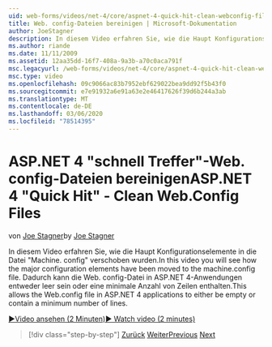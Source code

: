 ```yaml
---
uid: web-forms/videos/net-4/core/aspnet-4-quick-hit-clean-webconfig-files
title: Web. config-Dateien bereinigen | Microsoft-Dokumentation
author: JoeStagner
description: In diesem Video erfahren Sie, wie die Haupt Konfigurationselemente in die Datei "Machine. config" verschoben wurden. Dies ermöglicht die Datei "Web. config" in ASP.NET 4 Appl...
ms.author: riande
ms.date: 11/11/2009
ms.assetid: 12aa35dd-16f7-408a-9a3b-a70c0aca791f
msc.legacyurl: /web-forms/videos/net-4/core/aspnet-4-quick-hit-clean-webconfig-files
msc.type: video
ms.openlocfilehash: 09c9066ac83b7952ebf629022bea9dd92f5b43f0
ms.sourcegitcommit: e7e91932a6e91a63e2e46417626f39d6b244a3ab
ms.translationtype: MT
ms.contentlocale: de-DE
ms.lasthandoff: 03/06/2020
ms.locfileid: "78514395"
---
```

# <a name="aspnet-4-quick-hit---clean-webconfig-files"></a><span data-ttu-id="948c8-104">ASP.NET 4 "schnell Treffer"-Web. config-Dateien bereinigen</span><span class="sxs-lookup"><span data-stu-id="948c8-104">ASP.NET 4 "Quick Hit" - Clean Web.Config Files</span></span>

<span data-ttu-id="948c8-105">von [Joe Stagner](https://github.com/JoeStagner)</span><span class="sxs-lookup"><span data-stu-id="948c8-105">by [Joe Stagner](https://github.com/JoeStagner)</span></span>

<span data-ttu-id="948c8-106">In diesem Video erfahren Sie, wie die Haupt Konfigurationselemente in die Datei "Machine. config" verschoben wurden.</span><span class="sxs-lookup"><span data-stu-id="948c8-106">In this video you will see how the major configuration elements have been moved to the machine.config file.</span></span> <span data-ttu-id="948c8-107">Dadurch kann die Web. config-Datei in ASP.NET 4-Anwendungen entweder leer sein oder eine minimale Anzahl von Zeilen enthalten.</span><span class="sxs-lookup"><span data-stu-id="948c8-107">This allows the Web.config file in ASP.NET 4 applications to either be empty or contain a minimum number of lines.</span></span>

[<span data-ttu-id="948c8-108">&#9654;Video ansehen (2 Minuten)</span><span class="sxs-lookup"><span data-stu-id="948c8-108">&#9654; Watch video (2 minutes)</span></span>](https://channel9.msdn.com/Blogs/ASP-NET-Site-Videos/aspnet-4-quick-hit-clean-webconfig-files)

> [!div class="step-by-step"]
> <span data-ttu-id="948c8-109">[Zurück](aspnet-4-quick-hit-auto-start.md)
> [Weiter](aspnet-4-quick-hit-predictable-client-ids.md)</span><span class="sxs-lookup"><span data-stu-id="948c8-109">[Previous](aspnet-4-quick-hit-auto-start.md)
[Next](aspnet-4-quick-hit-predictable-client-ids.md)</span></span>
